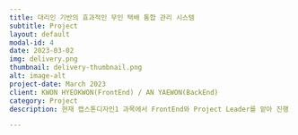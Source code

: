 ```yaml
---
title: 대리인 기반의 효과적인 무인 택배 통합 관리 시스템
subtitle: Project
layout: default
modal-id: 4
date: 2023-03-02
img: delivery.png
thumbnail: delivery-thumbnail.png
alt: image-alt
project-date: March 2023
client: KWON HYEOKWON(FrontEnd) / AN YAEWON(BackEnd)
category: Project
description: 현재 캡스톤디자인1 과목에서 FrontEnd와 Project Leader를 맡아 진행 중인 프로젝트입니다. 제주대학교 기숙사 4호관 뿐만 아니라 보안의 중요성이 커짐에 따라 대리 관리 하는 곳이 늘었지만 비용적 / 공간적 제약이 높은 무인 택배함 외엔 활용 가능한 시스템 전무하다는 문제점을 해결하기 위해 어느 거주지에서건 태블릿만 있다면 효율적으로 택배를 관리할 수 있는 APP을 개발중입니다.<br>현재 설계까지 완료한 상태이며 곧 구현에 들어갈 예정입니다.

---
```

